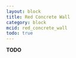 ```yaml
---
layout: block
title: Red Concrete Wall
category: block
mcid: red_concrete_wall
todo: true
---
```



**TODO**
